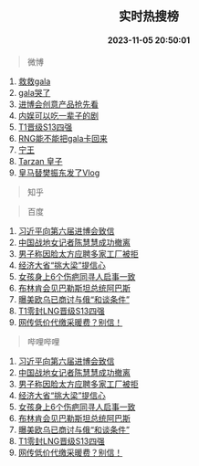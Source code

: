 <div align="center"><h2>实时热搜榜</h2><h4>2023-11-05 20:50:01</h4></div>

> 微博  

1. [救救gala](https://s.weibo.com/weibo?q=%E6%95%91%E6%95%91gala&t=31&band_rank=1&Refer=top)<br />
2. [gala哭了](https://s.weibo.com/weibo?q=gala%E5%93%AD%E4%BA%86&t=31&band_rank=2&Refer=top)<br />
3. [进博会创意产品抢先看](https://s.weibo.com/weibo?q=%23%E8%BF%9B%E5%8D%9A%E4%BC%9A%E5%88%9B%E6%84%8F%E4%BA%A7%E5%93%81%E6%8A%A2%E5%85%88%E7%9C%8B%23&t=31&band_rank=3&Refer=top)<br />
4. [内娱可以吃一辈子的剧](https://s.weibo.com/weibo?q=%E5%86%85%E5%A8%B1%E5%8F%AF%E4%BB%A5%E5%90%83%E4%B8%80%E8%BE%88%E5%AD%90%E7%9A%84%E5%89%A7&t=31&band_rank=4&Refer=top)<br />
5. [T1晋级S13四强](https://s.weibo.com/weibo?q=%23T1%E6%99%8B%E7%BA%A7S13%E5%9B%9B%E5%BC%BA%23&t=31&band_rank=5&Refer=top)<br />
6. [RNG能不能把gala卡回来](https://s.weibo.com/weibo?q=%23RNG%E8%83%BD%E4%B8%8D%E8%83%BD%E6%8A%8Agala%E5%8D%A1%E5%9B%9E%E6%9D%A5%23&t=31&band_rank=6&Refer=top)<br />
7. [宁王](https://s.weibo.com/weibo?q=%E5%AE%81%E7%8E%8B&t=31&band_rank=7&Refer=top)<br />
8. [Tarzan 皇子](https://s.weibo.com/weibo?q=Tarzan%20%E7%9A%87%E5%AD%90&t=31&band_rank=8&Refer=top)<br />
9. [皇马替樊振东发了Vlog](https://s.weibo.com/weibo?q=%E7%9A%87%E9%A9%AC%E6%9B%BF%E6%A8%8A%E6%8C%AF%E4%B8%9C%E5%8F%91%E4%BA%86Vlog&t=31&band_rank=9&Refer=top)<br />

> 知乎  


> 百度  

1. [习近平向第六届进博会致信](https://www.baidu.com/s?wd=%E4%B9%A0%E8%BF%91%E5%B9%B3%E5%90%91%E7%AC%AC%E5%85%AD%E5%B1%8A%E8%BF%9B%E5%8D%9A%E4%BC%9A%E8%87%B4%E4%BF%A1&sa=fyb_news&rsv_dl=fyb_news)<br />
2. [中国战地女记者陈慧慧成功撤离](https://www.baidu.com/s?wd=%E4%B8%AD%E5%9B%BD%E6%88%98%E5%9C%B0%E5%A5%B3%E8%AE%B0%E8%80%85%E9%99%88%E6%85%A7%E6%85%A7%E6%88%90%E5%8A%9F%E6%92%A4%E7%A6%BB&sa=fyb_news&rsv_dl=fyb_news)<br />
3. [男子称因脸太方应聘多家工厂被拒](https://www.baidu.com/s?wd=%E7%94%B7%E5%AD%90%E7%A7%B0%E5%9B%A0%E8%84%B8%E5%A4%AA%E6%96%B9%E5%BA%94%E8%81%98%E5%A4%9A%E5%AE%B6%E5%B7%A5%E5%8E%82%E8%A2%AB%E6%8B%92&sa=fyb_news&rsv_dl=fyb_news)<br />
4. [经济大省“挑大梁”提信心](https://www.baidu.com/s?wd=%E7%BB%8F%E6%B5%8E%E5%A4%A7%E7%9C%81%E2%80%9C%E6%8C%91%E5%A4%A7%E6%A2%81%E2%80%9D%E6%8F%90%E4%BF%A1%E5%BF%83&sa=fyb_news&rsv_dl=fyb_news)<br />
5. [女孩身上6个伤疤同寻人启事一致](https://www.baidu.com/s?wd=%E5%A5%B3%E5%AD%A9%E8%BA%AB%E4%B8%8A6%E4%B8%AA%E4%BC%A4%E7%96%A4%E5%90%8C%E5%AF%BB%E4%BA%BA%E5%90%AF%E4%BA%8B%E4%B8%80%E8%87%B4&sa=fyb_news&rsv_dl=fyb_news)<br />
6. [布林肯会见巴勒斯坦总统阿巴斯](https://www.baidu.com/s?wd=%E5%B8%83%E6%9E%97%E8%82%AF%E4%BC%9A%E8%A7%81%E5%B7%B4%E5%8B%92%E6%96%AF%E5%9D%A6%E6%80%BB%E7%BB%9F%E9%98%BF%E5%B7%B4%E6%96%AF&sa=fyb_news&rsv_dl=fyb_news)<br />
7. [曝美欧乌已商讨与俄“和谈条件”](https://www.baidu.com/s?wd=%E6%9B%9D%E7%BE%8E%E6%AC%A7%E4%B9%8C%E5%B7%B2%E5%95%86%E8%AE%A8%E4%B8%8E%E4%BF%84%E2%80%9C%E5%92%8C%E8%B0%88%E6%9D%A1%E4%BB%B6%E2%80%9D&sa=fyb_news&rsv_dl=fyb_news)<br />
8. [T1零封LNG晋级S13四强](https://www.baidu.com/s?wd=T1%E9%9B%B6%E5%B0%81LNG%E6%99%8B%E7%BA%A7S13%E5%9B%9B%E5%BC%BA&sa=fyb_news&rsv_dl=fyb_news)<br />
9. [网传低价代缴采暖费？别信！](https://www.baidu.com/s?wd=%E7%BD%91%E4%BC%A0%E4%BD%8E%E4%BB%B7%E4%BB%A3%E7%BC%B4%E9%87%87%E6%9A%96%E8%B4%B9%EF%BC%9F%E5%88%AB%E4%BF%A1%EF%BC%81&sa=fyb_news&rsv_dl=fyb_news)<br />

> 哔哩哔哩  

1. [习近平向第六届进博会致信](https://www.baidu.com/s?wd=%E4%B9%A0%E8%BF%91%E5%B9%B3%E5%90%91%E7%AC%AC%E5%85%AD%E5%B1%8A%E8%BF%9B%E5%8D%9A%E4%BC%9A%E8%87%B4%E4%BF%A1&sa=fyb_news&rsv_dl=fyb_news)<br />
2. [中国战地女记者陈慧慧成功撤离](https://www.baidu.com/s?wd=%E4%B8%AD%E5%9B%BD%E6%88%98%E5%9C%B0%E5%A5%B3%E8%AE%B0%E8%80%85%E9%99%88%E6%85%A7%E6%85%A7%E6%88%90%E5%8A%9F%E6%92%A4%E7%A6%BB&sa=fyb_news&rsv_dl=fyb_news)<br />
3. [男子称因脸太方应聘多家工厂被拒](https://www.baidu.com/s?wd=%E7%94%B7%E5%AD%90%E7%A7%B0%E5%9B%A0%E8%84%B8%E5%A4%AA%E6%96%B9%E5%BA%94%E8%81%98%E5%A4%9A%E5%AE%B6%E5%B7%A5%E5%8E%82%E8%A2%AB%E6%8B%92&sa=fyb_news&rsv_dl=fyb_news)<br />
4. [经济大省“挑大梁”提信心](https://www.baidu.com/s?wd=%E7%BB%8F%E6%B5%8E%E5%A4%A7%E7%9C%81%E2%80%9C%E6%8C%91%E5%A4%A7%E6%A2%81%E2%80%9D%E6%8F%90%E4%BF%A1%E5%BF%83&sa=fyb_news&rsv_dl=fyb_news)<br />
5. [女孩身上6个伤疤同寻人启事一致](https://www.baidu.com/s?wd=%E5%A5%B3%E5%AD%A9%E8%BA%AB%E4%B8%8A6%E4%B8%AA%E4%BC%A4%E7%96%A4%E5%90%8C%E5%AF%BB%E4%BA%BA%E5%90%AF%E4%BA%8B%E4%B8%80%E8%87%B4&sa=fyb_news&rsv_dl=fyb_news)<br />
6. [布林肯会见巴勒斯坦总统阿巴斯](https://www.baidu.com/s?wd=%E5%B8%83%E6%9E%97%E8%82%AF%E4%BC%9A%E8%A7%81%E5%B7%B4%E5%8B%92%E6%96%AF%E5%9D%A6%E6%80%BB%E7%BB%9F%E9%98%BF%E5%B7%B4%E6%96%AF&sa=fyb_news&rsv_dl=fyb_news)<br />
7. [曝美欧乌已商讨与俄“和谈条件”](https://www.baidu.com/s?wd=%E6%9B%9D%E7%BE%8E%E6%AC%A7%E4%B9%8C%E5%B7%B2%E5%95%86%E8%AE%A8%E4%B8%8E%E4%BF%84%E2%80%9C%E5%92%8C%E8%B0%88%E6%9D%A1%E4%BB%B6%E2%80%9D&sa=fyb_news&rsv_dl=fyb_news)<br />
8. [T1零封LNG晋级S13四强](https://www.baidu.com/s?wd=T1%E9%9B%B6%E5%B0%81LNG%E6%99%8B%E7%BA%A7S13%E5%9B%9B%E5%BC%BA&sa=fyb_news&rsv_dl=fyb_news)<br />
9. [网传低价代缴采暖费？别信！](https://www.baidu.com/s?wd=%E7%BD%91%E4%BC%A0%E4%BD%8E%E4%BB%B7%E4%BB%A3%E7%BC%B4%E9%87%87%E6%9A%96%E8%B4%B9%EF%BC%9F%E5%88%AB%E4%BF%A1%EF%BC%81&sa=fyb_news&rsv_dl=fyb_news)<br />
